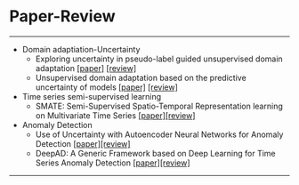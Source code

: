 # Paper-Review
---

- Domain adaptiation-Uncertainty 
    - Exploring uncertainty in pseudo-label guided unsupervised domain adaptation [[paper]](https://www.sciencedirect.com/science/article/pii/S0031320319302997) [[review]](https://github.com/junginkim23/Paper-Review/blob/master/JungminLee/Reviews/%5B2019%5D%20Exploring%20uncertainty%20in%20pseudo-label%20guided%20unsupervised%20domain%20adaptation.pdf)
    - Unsupervised domain adaptation based on the predictive uncertainty of models [[paper]](https://arxiv.org/abs/2211.08866) [[review]](https://github.com/junginkim23/Paper-Review/blob/master/JungminLee/Reviews/%5B2022%5D%20Unsupervised%20domain%20adaptation%20based%20on%20the%20predictive%20uncertainty%20of%20models.pdf)
- Time series semi-supervised learning 
    - SMATE: Semi-Supervised Spatio-Temporal Representation learning on Multivariate Time Series [[paper]](https://ieeexplore.ieee.org/abstract/document/9679137)[[review]](https://github.com/junginkim23/Paper-Review/blob/master/JungminLee/Reviews/%5B2021%5D%20SMATE.pdf)
- Anomaly Detection
    - Use of Uncertainty with Autoencoder Neural Networks for Anomaly Detection [[paper]](https://hal.science/hal-03233919)[[review]](https://github.com/junginkim23/Paper-Review/blob/master/JungminLee/Reviews/%5B2021%5D%20Use%20of%20Uncertainty%20with%20Autoencoder%20Neural%20Networks%20for%20Anomaly%20Detection.pdf)
    - DeepAD: A Generic Framework based on Deep Learning for Time Series Anomaly Detection [[paper]](https://link.springer.com/chapter/10.1007/978-3-319-93034-3_46)[[review]](https://github.com/junginkim23/Paper-Review/blob/master/JungminLee/Reviews/%5B2018%5D%20DeepAD.pdf)
---
